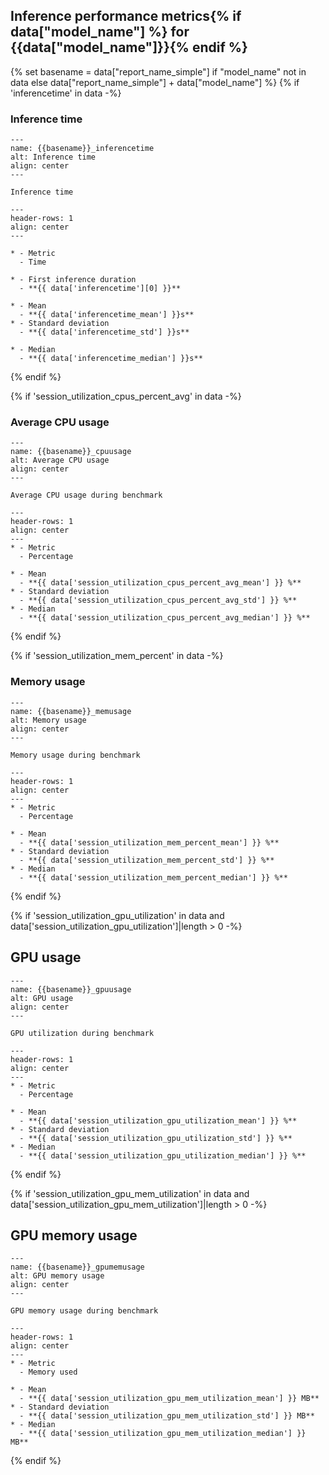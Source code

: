 ## Inference performance metrics{% if data["model_name"] %} for {{data["model_name"]}}{% endif %}

{% set basename = data["report_name_simple"] if "model_name" not in data else data["report_name_simple"] + data["model_name"] %}
{% if 'inferencetime' in data -%}
### Inference time

```{figure} {{data["inferencetimepath"]}}
---
name: {{basename}}_inferencetime
alt: Inference time
align: center
---

Inference time
```

```{list-table} Inference time metrics
---
header-rows: 1
align: center
---

* - Metric
  - Time

* - First inference duration 
  - **{{ data['inferencetime'][0] }}** 

* - Mean 
  - **{{ data['inferencetime_mean'] }}s** 
* - Standard deviation 
  - **{{ data['inferencetime_std'] }}s** 

* - Median 
  - **{{ data['inferencetime_median'] }}s** 
```
{% endif %}

{% if 'session_utilization_cpus_percent_avg' in data -%}
### Average CPU usage

```{figure} {{data["cpuusagepath"]}}
---
name: {{basename}}_cpuusage
alt: Average CPU usage
align: center
---

Average CPU usage during benchmark
```

```{list-table} CPU usage metrics
---
header-rows: 1
align: center
---
* - Metric
  - Percentage

* - Mean
  - **{{ data['session_utilization_cpus_percent_avg_mean'] }} %**
* - Standard deviation
  - **{{ data['session_utilization_cpus_percent_avg_std'] }} %**
* - Median
  - **{{ data['session_utilization_cpus_percent_avg_median'] }} %**

```
{% endif %}

{% if 'session_utilization_mem_percent' in data -%}
### Memory usage

```{figure} {{data["memusagepath"]}}
---
name: {{basename}}_memusage
alt: Memory usage
align: center
---

Memory usage during benchmark
```

```{list-table} Memory usage metrics
---
header-rows: 1
align: center
---
* - Metric
  - Percentage

* - Mean
  - **{{ data['session_utilization_mem_percent_mean'] }} %**
* - Standard deviation
  - **{{ data['session_utilization_mem_percent_std'] }} %**
* - Median
  - **{{ data['session_utilization_mem_percent_median'] }} %**

```
{% endif %}

{% if 'session_utilization_gpu_utilization' in data and data['session_utilization_gpu_utilization']|length > 0 -%}
## GPU usage


```{figure} {{data["gpuusagepath"]}}
---
name: {{basename}}_gpuusage
alt: GPU usage
align: center
---

GPU utilization during benchmark
```

```{list-table} GPU utilization metrics
---
header-rows: 1
align: center
---
* - Metric
  - Percentage

* - Mean
  - **{{ data['session_utilization_gpu_utilization_mean'] }} %**
* - Standard deviation
  - **{{ data['session_utilization_gpu_utilization_std'] }} %**
* - Median
  - **{{ data['session_utilization_gpu_utilization_median'] }} %**

```
{% endif %}

{% if 'session_utilization_gpu_mem_utilization' in data and data['session_utilization_gpu_mem_utilization']|length > 0 -%}
## GPU memory usage

```{figure} {{data["gpumemusagepath"]}}
---
name: {{basename}}_gpumemusage
alt: GPU memory usage
align: center
---

GPU memory usage during benchmark
```

```{list-table} GPU memory usage metrics
---
header-rows: 1
align: center
---
* - Metric
  - Memory used

* - Mean
  - **{{ data['session_utilization_gpu_mem_utilization_mean'] }} MB**
* - Standard deviation
  - **{{ data['session_utilization_gpu_mem_utilization_std'] }} MB**
* - Median
  - **{{ data['session_utilization_gpu_mem_utilization_median'] }} MB**

```
{% endif %}

